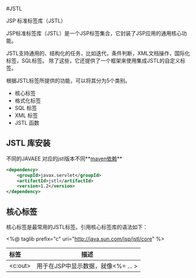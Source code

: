 #JSTL

JSP 标准标签库（JSTL）

JSP标准标签库（JSTL）是一个JSP标签集合，它封装了JSP应用的通用核心功能。

JSTL支持通用的、结构化的任务，比如迭代，条件判断，XML文档操作，国际化标签，SQL标签。 除了这些，它还提供了一个框架来使用集成JSTL的自定义标签。

根据JSTL标签所提供的功能，可以将其分为5个类别。

* 核心标签
* 格式化标签
* SQL 标签
* XML 标签
* JSTL 函数


## JSTL 库安装
不同的JAVAEE 对应的jstl版本不同**[maven依赖](http://www.mvnrepository.com/artifact/javax.servlet/jstl)**
``` xml
<dependency>
    <groupId>javax.servlet</groupId>
    <artifactId>jstl</artifactId>
    <version>1.2</version>
</dependency>

```
## 核心标签

核心标签是最常用的JSTL标签。引用核心标签库的语法如下：

<%@ taglib prefix="c" uri="http://java.sun.com/jsp/jstl/core" %>

| 标签	| 描述	|
|:------|-------|
|\<c:out\>|用于在JSP中显示数据，就像<%= ... >|






